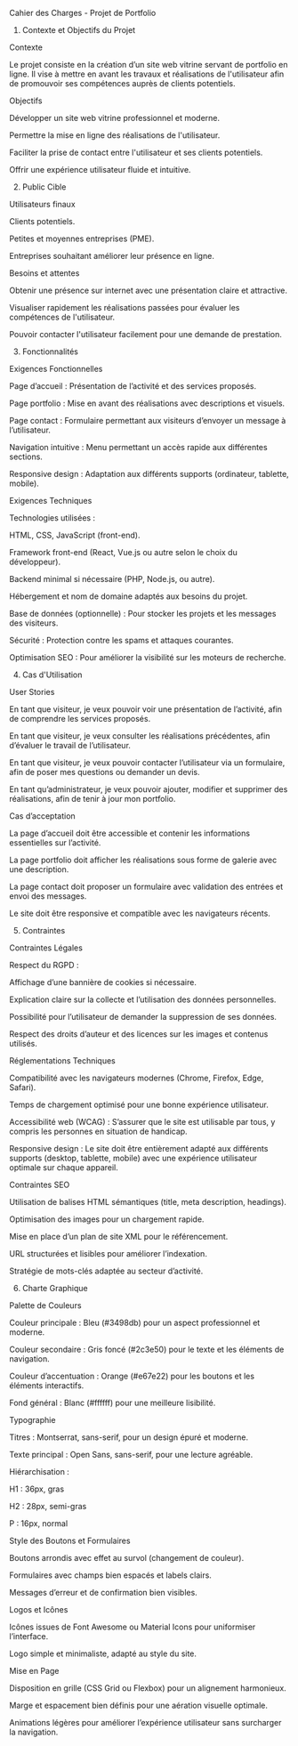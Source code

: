 Cahier des Charges - Projet de Portfolio

1. Contexte et Objectifs du Projet

Contexte

Le projet consiste en la création d’un site web vitrine servant de portfolio en ligne. Il vise à mettre en avant les travaux et réalisations de l'utilisateur afin de promouvoir ses compétences auprès de clients potentiels.

Objectifs

Développer un site web vitrine professionnel et moderne.

Permettre la mise en ligne des réalisations de l'utilisateur.

Faciliter la prise de contact entre l'utilisateur et ses clients potentiels.

Offrir une expérience utilisateur fluide et intuitive.

2. Public Cible

Utilisateurs finaux

Clients potentiels.

Petites et moyennes entreprises (PME).

Entreprises souhaitant améliorer leur présence en ligne.

Besoins et attentes

Obtenir une présence sur internet avec une présentation claire et attractive.

Visualiser rapidement les réalisations passées pour évaluer les compétences de l'utilisateur.

Pouvoir contacter l'utilisateur facilement pour une demande de prestation.

3. Fonctionnalités

Exigences Fonctionnelles

Page d’accueil : Présentation de l’activité et des services proposés.

Page portfolio : Mise en avant des réalisations avec descriptions et visuels.

Page contact : Formulaire permettant aux visiteurs d’envoyer un message à l’utilisateur.

Navigation intuitive : Menu permettant un accès rapide aux différentes sections.

Responsive design : Adaptation aux différents supports (ordinateur, tablette, mobile).

Exigences Techniques

Technologies utilisées :

HTML, CSS, JavaScript (front-end).

Framework front-end (React, Vue.js ou autre selon le choix du développeur).

Backend minimal si nécessaire (PHP, Node.js, ou autre).

Hébergement et nom de domaine adaptés aux besoins du projet.

Base de données (optionnelle) : Pour stocker les projets et les messages des visiteurs.

Sécurité : Protection contre les spams et attaques courantes.

Optimisation SEO : Pour améliorer la visibilité sur les moteurs de recherche.

4. Cas d'Utilisation

User Stories

En tant que visiteur, je veux pouvoir voir une présentation de l’activité, afin de comprendre les services proposés.

En tant que visiteur, je veux consulter les réalisations précédentes, afin d’évaluer le travail de l’utilisateur.

En tant que visiteur, je veux pouvoir contacter l’utilisateur via un formulaire, afin de poser mes questions ou demander un devis.

En tant qu’administrateur, je veux pouvoir ajouter, modifier et supprimer des réalisations, afin de tenir à jour mon portfolio.

Cas d’acceptation

La page d’accueil doit être accessible et contenir les informations essentielles sur l’activité.

La page portfolio doit afficher les réalisations sous forme de galerie avec une description.

La page contact doit proposer un formulaire avec validation des entrées et envoi des messages.

Le site doit être responsive et compatible avec les navigateurs récents.

5. Contraintes

Contraintes Légales

Respect du RGPD :

Affichage d’une bannière de cookies si nécessaire.

Explication claire sur la collecte et l’utilisation des données personnelles.

Possibilité pour l’utilisateur de demander la suppression de ses données.

Respect des droits d’auteur et des licences sur les images et contenus utilisés.

Réglementations Techniques

Compatibilité avec les navigateurs modernes (Chrome, Firefox, Edge, Safari).

Temps de chargement optimisé pour une bonne expérience utilisateur.

Accessibilité web (WCAG) : S’assurer que le site est utilisable par tous, y compris les personnes en situation de handicap.

Responsive design : Le site doit être entièrement adapté aux différents supports (desktop, tablette, mobile) avec une expérience utilisateur optimale sur chaque appareil.

Contraintes SEO

Utilisation de balises HTML sémantiques (title, meta description, headings).

Optimisation des images pour un chargement rapide.

Mise en place d’un plan de site XML pour le référencement.

URL structurées et lisibles pour améliorer l’indexation.

Stratégie de mots-clés adaptée au secteur d’activité.

6. Charte Graphique

Palette de Couleurs

Couleur principale : Bleu (#3498db) pour un aspect professionnel et moderne.

Couleur secondaire : Gris foncé (#2c3e50) pour le texte et les éléments de navigation.

Couleur d’accentuation : Orange (#e67e22) pour les boutons et les éléments interactifs.

Fond général : Blanc (#ffffff) pour une meilleure lisibilité.

Typographie

Titres : Montserrat, sans-serif, pour un design épuré et moderne.

Texte principal : Open Sans, sans-serif, pour une lecture agréable.

Hiérarchisation :

H1 : 36px, gras

H2 : 28px, semi-gras

P : 16px, normal

Style des Boutons et Formulaires

Boutons arrondis avec effet au survol (changement de couleur).

Formulaires avec champs bien espacés et labels clairs.

Messages d’erreur et de confirmation bien visibles.

Logos et Icônes

Icônes issues de Font Awesome ou Material Icons pour uniformiser l’interface.

Logo simple et minimaliste, adapté au style du site.

Mise en Page

Disposition en grille (CSS Grid ou Flexbox) pour un alignement harmonieux.

Marge et espacement bien définis pour une aération visuelle optimale.

Animations légères pour améliorer l’expérience utilisateur sans surcharger la navigation.